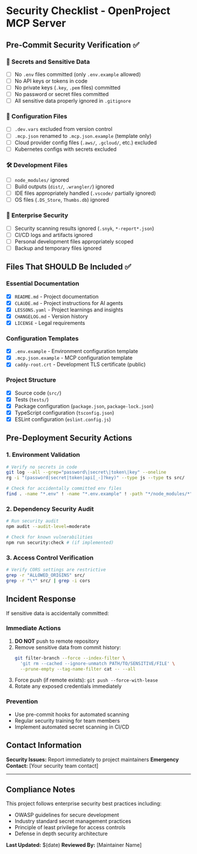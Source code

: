 # Security Checklist - OpenProject MCP Server

## Pre-Commit Security Verification ✅

### 🔐 Secrets and Sensitive Data
- [ ] No `.env` files committed (only `.env.example` allowed)
- [ ] No API keys or tokens in code
- [ ] No private keys (`.key`, `.pem` files) committed
- [ ] No password or secret files committed
- [ ] All sensitive data properly ignored in `.gitignore`

### 📁 Configuration Files
- [ ] `.dev.vars` excluded from version control
- [ ] `.mcp.json` renamed to `.mcp.json.example` (template only)
- [ ] Cloud provider config files (`.aws/`, `.gcloud/`, etc.) excluded
- [ ] Kubernetes configs with secrets excluded

### 🛠️ Development Files
- [ ] `node_modules/` ignored
- [ ] Build outputs (`dist/`, `.wrangler/`) ignored
- [ ] IDE files appropriately handled (`.vscode/` partially ignored)
- [ ] OS files (`.DS_Store`, `Thumbs.db`) ignored

### 🏢 Enterprise Security
- [ ] Security scanning results ignored (`.snyk`, `*-report*.json`)
- [ ] CI/CD logs and artifacts ignored
- [ ] Personal development files appropriately scoped
- [ ] Backup and temporary files ignored

## Files That SHOULD Be Included ✅

### Essential Documentation
- [x] `README.md` - Project documentation
- [x] `CLAUDE.md` - Project instructions for AI agents
- [x] `LESSONS.yaml` - Project learnings and insights
- [x] `CHANGELOG.md` - Version history
- [x] `LICENSE` - Legal requirements

### Configuration Templates
- [x] `.env.example` - Environment configuration template
- [x] `.mcp.json.example` - MCP configuration template
- [x] `caddy-root.crt` - Development TLS certificate (public)

### Project Structure
- [x] Source code (`src/`)
- [x] Tests (`tests/`)
- [x] Package configuration (`package.json`, `package-lock.json`)
- [x] TypeScript configuration (`tsconfig.json`)
- [x] ESLint configuration (`eslint.config.js`)

## Pre-Deployment Security Actions

### 1. Environment Validation
```bash
# Verify no secrets in code
git log --all --grep="password\|secret\|token\|key" --oneline
rg -i "(password|secret|token|api[_-]?key)" --type js --type ts src/

# Check for accidentally committed env files
find . -name "*.env" ! -name "*.env.example" ! -path "*/node_modules/*"
```

### 2. Dependency Security Audit
```bash
# Run security audit
npm audit --audit-level=moderate

# Check for known vulnerabilities
npm run security:check # (if implemented)
```

### 3. Access Control Verification
```bash
# Verify CORS settings are restrictive
grep -r "ALLOWED_ORIGINS" src/
grep -r "\*" src/ | grep -i cors
```

## Incident Response

If sensitive data is accidentally committed:

### Immediate Actions
1. **DO NOT** push to remote repository
2. Remove sensitive data from commit history:
   ```bash
   git filter-branch --force --index-filter \
     'git rm --cached --ignore-unmatch PATH/TO/SENSITIVE/FILE' \
     --prune-empty --tag-name-filter cat -- --all
   ```
3. Force push (if remote exists): `git push --force-with-lease`
4. Rotate any exposed credentials immediately

### Prevention
- Use pre-commit hooks for automated scanning
- Regular security training for team members
- Implement automated secret scanning in CI/CD

## Contact Information

**Security Issues:** Report immediately to project maintainers
**Emergency Contact:** [Your security team contact]

---

## Compliance Notes

This project follows enterprise security best practices including:
- OWASP guidelines for secure development
- Industry standard secret management practices  
- Principle of least privilege for access controls
- Defense in depth security architecture

**Last Updated:** $(date)
**Reviewed By:** [Maintainer Name]
